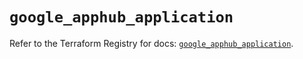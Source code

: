 # `google_apphub_application`

Refer to the Terraform Registry for docs: [`google_apphub_application`](https://registry.terraform.io/providers/hashicorp/google/5.40.0/docs/resources/apphub_application).

